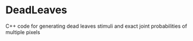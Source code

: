 # DeadLeaves
C++ code for generating dead leaves stimuli and exact joint probabilities of multiple pixels
